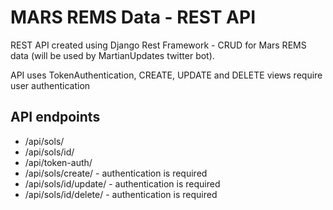 # MARS REMS Data - REST API

REST API created using Django Rest Framework - CRUD for Mars REMS data (will be used by MartianUpdates twitter bot).

API uses TokenAuthentication, CREATE, UPDATE and DELETE views require user authentication

## API endpoints

* /api/sols/
* /api/sols/id/
* /api/token-auth/
* /api/sols/create/ - authentication is required
* /api/sols/id/update/ - authentication is required
* /api/sols/id/delete/ - authentication is required
